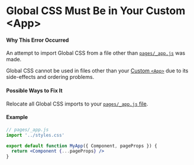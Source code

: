 # Global CSS Must Be in Your Custom \<App\>

#### Why This Error Occurred

An attempt to import Global CSS from a file other than [`pages/_app.js`](https://nextjs.org/docs/advanced-features/custom-app) was made.

Global CSS cannot be used in files other than your [Custom `<App>`](https://nextjs.org/docs/advanced-features/custom-app) due to its side-effects and ordering problems.

#### Possible Ways to Fix It

Relocate all Global CSS imports to your [`pages/_app.js` file](https://nextjs.org/docs/advanced-features/custom-app).

#### Example

```jsx
// pages/_app.js
import '../styles.css'

export default function MyApp({ Component, pageProps }) {
  return <Component {...pageProps} />
}
```
